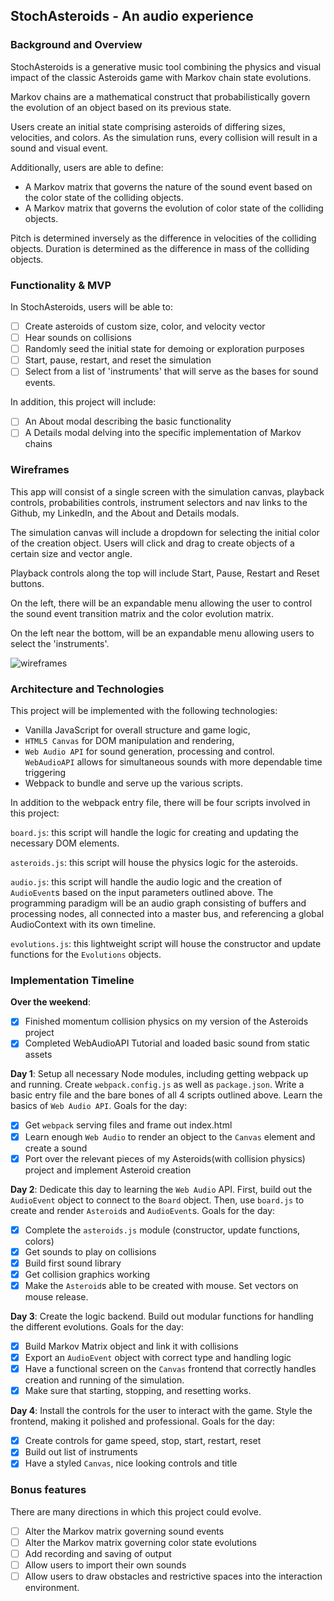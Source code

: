 ## StochAsteroids - An audio experience

### Background and Overview

StochAsteroids is a generative music tool combining the physics and visual
impact of the classic Asteroids game with Markov chain state evolutions.

Markov chains are a mathematical construct that probabilistically govern the
evolution of an object based on its previous state.

Users create an initial state comprising asteroids of differing sizes,
velocities, and colors. As the simulation runs, every collision will result in a
sound and visual event.

Additionally, users are able to define:

* A Markov matrix that governs the nature of the sound event based on the color
  state of the colliding objects.
* A Markov matrix that governs the evolution of color state of the colliding
  objects.

Pitch is determined inversely as the difference in velocities of the colliding
objects. Duration is determined as the difference in mass of the colliding
objects.

### Functionality & MVP

In StochAsteroids, users will be able to:

* [ ] Create asteroids of custom size, color, and velocity vector
* [ ] Hear sounds on collisions
* [ ] Randomly seed the initial state for demoing or exploration purposes
* [ ] Start, pause, restart, and reset the simulation
* [ ] Select from a list of 'instruments' that will serve as the bases for sound
      events.

In addition, this project will include:

* [ ] An About modal describing the basic functionality
* [ ] A Details modal delving into the specific implementation of Markov chains

### Wireframes

This app will consist of a single screen with the simulation canvas, playback
controls, probabilities controls, instrument selectors and nav links to the
Github, my LinkedIn, and the About and Details modals.

The simulation canvas will include a dropdown for selecting the initial color of
the creation object. Users will click and drag to create objects of a certain
size and vector angle.

Playback controls along the top will include Start, Pause, Restart and Reset
buttons.

On the left, there will be an expandable menu allowing the user to control the
sound event transition matrix and the color evolution matrix.

On the left near the bottom, will be an expandable menu allowing users to select
the 'instruments'.

![wireframes](js_wireframes.png)

### Architecture and Technologies

This project will be implemented with the following technologies:

* Vanilla JavaScript for overall structure and game logic,
* `HTML5 Canvas` for DOM manipulation and rendering,
* `Web Audio API` for sound generation, processing and control. `WebAudioAPI`
  allows for simultaneous sounds with more dependable time triggering
* Webpack to bundle and serve up the various scripts.

In addition to the webpack entry file, there will be four scripts involved in
this project:

`board.js`: this script will handle the logic for creating and updating the
necessary DOM elements.

`asteroids.js`: this script will house the physics logic for the asteroids.

`audio.js`: this script will handle the audio logic and the creation of
`AudioEvent`s based on the input parameters outlined above. The programming
paradigm will be an audio graph consisting of buffers and processing nodes, all
connected into a master bus, and referencing a global AudioContext with its own
timeline.

`evolutions.js`: this lightweight script will house the constructor and update
functions for the `Evolutions` objects.

### Implementation Timeline

**Over the weekend**:

* [x] Finished momentum collision physics on my version of the Asteroids project
* [x] Completed WebAudioAPI Tutorial and loaded basic sound from static assets

**Day 1**: Setup all necessary Node modules, including getting webpack up and
running. Create `webpack.config.js` as well as `package.json`. Write a basic
entry file and the bare bones of all 4 scripts outlined above. Learn the basics
of `Web Audio API`. Goals for the day:

* [x] Get `webpack` serving files and frame out index.html
* [x] Learn enough `Web Audio` to render an object to the `Canvas` element and
      create a sound
* [x] Port over the relevant pieces of my Asteroids(with collision physics)
      project and implement Asteroid creation

**Day 2**: Dedicate this day to learning the `Web Audio` API. First, build out
the `AudioEvent` object to connect to the `Board` object. Then, use `board.js`
to create and render `Asteroid`s and `AudioEvent`s. Goals for the day:

* [x] Complete the `asteroids.js` module (constructor, update functions, colors)
* [x] Get sounds to play on collisions
* [x] Build first sound library
* [x] Get collision graphics working
* [x] Make the `Asteroid`s able to be created with mouse. Set vectors on mouse
      release.

**Day 3**: Create the logic backend. Build out modular functions for handling
the different evolutions. Goals for the day:

* [x] Build Markov Matrix object and link it with collisions
* [x] Export an `AudioEvent` object with correct type and handling logic
* [x] Have a functional screen on the `Canvas` frontend that correctly handles
      creation and running of the simulation.
* [x] Make sure that starting, stopping, and resetting works.

**Day 4**: Install the controls for the user to interact with the game. Style
the frontend, making it polished and professional. Goals for the day:

* [x] Create controls for game speed, stop, start, restart, reset
* [x] Build out list of instruments
* [x] Have a styled `Canvas`, nice looking controls and title

### Bonus features

There are many directions in which this project could evolve.

* [ ] Alter the Markov matrix governing sound events
* [ ] Alter the Markov matrix governing color state evolutions
* [ ] Add recording and saving of output
* [ ] Allow users to import their own sounds
* [ ] Allow users to draw obstacles and restrictive spaces into the interaction
      environment.
